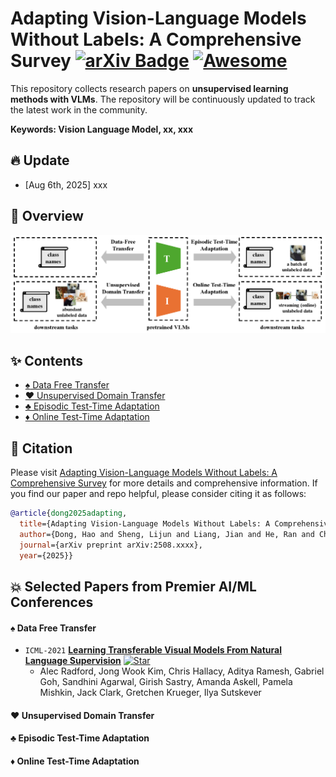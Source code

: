 # Adapting Vision-Language Models Without Labels: A Comprehensive Survey <span><a href="https://arxiv.org/abs/2508.00000"><img src="https://img.shields.io/badge/arXiv-2508.00000-b31b1b.svg" alt="arXiv Badge"/></a></span> [![Awesome](https://awesome.re/badge.svg)](https://awesome.re)


This repository collects research papers on **unsupervised learning methods with VLMs**. The repository will be continuously updated to track the latest work in the community. 

**Keywords: Vision Language Model, xx, xxx**

## :fire: Update
- [Aug 6th, 2025] xxx

## :page_with_curl: Overview
![avatar](task-taxonomy-fig.png)

## :sparkles: Contents
- [:spades: Data Free Transfer](cat/data_free_transfer.md)
- [:hearts: Unsupervised Domain Transfer](cat/unsupervised_domain_transfer.md)
- [:clubs: Episodic Test-Time Adaptation](cat/episodic_test_time_adaptation.md)
- [:diamonds: Online Test-Time Adaptation](cat/online_test_time_adaptation.md)

## 🤝 Citation
Please visit [Adapting Vision-Language Models Without Labels: A Comprehensive Survey](link) for more details and comprehensive information. If you find our paper and repo helpful, please consider citing it as follows:

```BibTeX
@article{dong2025adapting,
  title={Adapting Vision-Language Models Without Labels: A Comprehensive Survey}, 
  author={Dong, Hao and Sheng, Lijun and Liang, Jian and He, Ran and Chatzi, Eleni and Fink, Olga},
  journal={arXiv preprint arXiv:2508.xxxx}, 
  year={2025}}
```

## :collision: Selected Papers from Premier AI/ML Conferences

#### :spades: Data Free Transfer
* `ICML-2021` **[Learning Transferable Visual Models From Natural Language Supervision](https://proceedings.mlr.press/v139/radford21a/radford21a.pdf)** [![Star](https://img.shields.io/github/stars/openai/CLIP.svg?style=social&label=Star)](https://github.com/openai/CLIP)
    * Alec Radford, Jong Wook Kim, Chris Hallacy, Aditya Ramesh, Gabriel Goh, Sandhini Agarwal, Girish Sastry, Amanda Askell, Pamela Mishkin, Jack Clark, Gretchen Krueger, Ilya Sutskever

#### :hearts: Unsupervised Domain Transfer

#### :clubs: Episodic Test-Time Adaptation

#### :diamonds: Online Test-Time Adaptation
